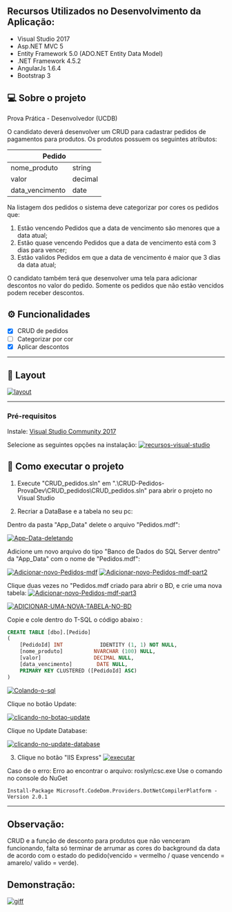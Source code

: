 ## Recursos Utilizados no Desenvolvimento da Aplicação:

- Visual Studio 2017
- Asp.NET MVC 5
- Entity Framework 5.0 (ADO.NET Entity Data Model)
- .NET Framework 4.5.2
- AngularJs 1.6.4
- Bootstrap 3

## 💻 Sobre o projeto

Prova Prática - Desenvolvedor (UCDB)

O candidato deverá desenvolver um CRUD para cadastrar pedidos de pagamentos para produtos.
Os produtos possuem os seguintes atributos:

<table>
<thead>
<tr><th colspan="4">Pedido</th></tr>
</thead>
<tbody>
<tr>
<td>nome_produto</td>
<td>string</td>
</tr>
<tr>
<td>valor</td>
<td>decimal</td>
</tr>
<tr>
<td>data_vencimento</td>
<td>date</td>
</tr>
</tbody>
</table>

Na listagem dos pedidos o sistema deve categorizar por cores os pedidos que:

1. Estão vencendo
   Pedidos que a data de vencimento são menores que a data atual;
2. Estão quase vencendo
   Pedidos que a data de vencimento está com 3 dias para vencer;
3. Estão validos
   Pedidos em que a data de vencimento é maior que 3 dias da data atual;

O candidato também terá que desenvolver uma tela para adicionar descontos no valor do pedido. Somente os pedidos que não estão vencidos podem receber descontos.

## ⚙️ Funcionalidades

- [x] CRUD de pedidos
- [ ] Categorizar por cor
- [x] Aplicar descontos

---

## 🎨 Layout

<a href="https://ibb.co/DWvjkLZ"><img src="https://i.ibb.co/XLKGpVq/layout.png" alt="layout" border="0"></a>

---

### Pré-requisitos

Instale:
[Visual Studio Community 2017](https://www.visualstudio.com/thank-you-downloading-visual-studio/?sku=Community&rel=15&WT.mc_id=javascript-0000-gllemos)

Selecione as seguintes opções na instalação:
<a href="https://ibb.co/dfwfVDF"><img src="https://i.ibb.co/NFdFJK5/recursos-visual-studio.png" alt="recursos-visual-studio" border="0"></a>

## 🚀 Como executar o projeto

1. Execute "CRUD_pedidos.sln" em ".\CRUD-Pedidos-ProvaDev\CRUD_pedidos\CRUD_pedidos.sln" para abrir o projeto no Visual Studio

2. Recriar a DataBase e a tabela no seu pc:

Dentro da pasta "App_Data" delete o arquivo "Pedidos.mdf":

<a href="https://ibb.co/sbwptP6"><img src="https://i.ibb.co/17qYbnd/App-Data-deletando.png" alt="App-Data-deletando" border="0"></a>

Adicione um novo arquivo do tipo "Banco de Dados do SQL Server dentro" da "App_Data" com o nome de "Pedidos.mdf":

<a href="https://ibb.co/bXC6Fw5"><img src="https://i.ibb.co/5LS1kph/Adicionar-novo-Pedidos-mdf.png" alt="Adicionar-novo-Pedidos-mdf" border="0"></a>
<a href="https://ibb.co/r6fL262"><img src="https://i.ibb.co/Njnk2j2/Adicionar-novo-Pedidos-mdf-part2.png" alt="Adicionar-novo-Pedidos-mdf-part2" border="0"></a>

Clique duas vezes no "Pedidos.mdf criado para abrir o BD, e crie uma nova tabela:
<a href="https://imgbb.com/"><img src="https://i.ibb.co/Hh0jzGf/Adicionar-novo-Pedidos-mdf-part3.png" alt="Adicionar-novo-Pedidos-mdf-part3" border="0"></a>

<a href="https://imgbb.com/"><img src="https://i.ibb.co/s970P2N/ADICIONAR-UMA-NOVA-TABELA-NO-BD.png" alt="ADICIONAR-UMA-NOVA-TABELA-NO-BD" border="0"></a>

Copie e cole dentro do T-SQL o código abaixo :

```sql
CREATE TABLE [dbo].[Pedido]
(
    [PedidoId] INT            IDENTITY (1, 1) NOT NULL,
    [nome_produto]          NVARCHAR (100) NULL,
    [valor]  				DECIMAL NULL,
    [data_vencimento]        DATE NULL,
    PRIMARY KEY CLUSTERED ([PedidoId] ASC)
)

```

<a href="https://ibb.co/NWP024L"><img src="https://i.ibb.co/SV8kwLK/Colando-o-sql.png" alt="Colando-o-sql" border="0"></a>

Clique no botão Update:

<a href="https://imgbb.com/"><img src="https://i.ibb.co/vLk88wv/clicando-no-botao-update.png" alt="clicando-no-botao-update" border="0"></a>

Clique no Update Database:

<a href="https://imgbb.com/"><img src="https://i.ibb.co/4pKfvdN/clicando-no-update-database.png" alt="clicando-no-update-database" border="0"></a>

3. Clique no botão "IIS Express"
   <a href="https://ibb.co/wJQVswC"><img src="https://i.ibb.co/PTWKQ94/executar.png" alt="executar" border="0"></a>

Caso de o erro: Erro ao encontrar o arquivo: roslyn\csc.exe
Use o comando no console do NuGet

```
Install-Package Microsoft.CodeDom.Providers.DotNetCompilerPlatform -Version 2.0.1
```

---

## Observação:

CRUD e a função de desconto para produtos que não venceram funcionando, falta só terminar de arrumar as cores do background da data de acordo com o estado do pedido(vencido = vermelho / quase vencendo = amarelo/ valido = verde).

## Demonstração:

<a href="https://ibb.co/D1fXN8g"><img src="https://i.ibb.co/2F32wsY/giff.gif" alt="giff" border="0"></a>
